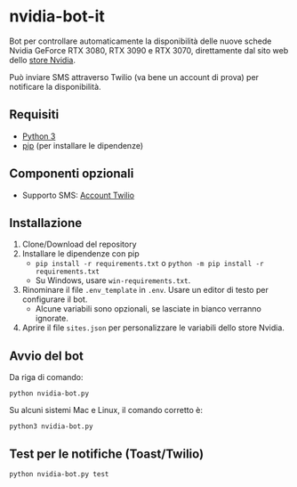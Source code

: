 # nvidia-bot-it

Bot per controllare automaticamente la disponibilità delle nuove schede Nvidia GeForce RTX 3080, RTX 3090 e RTX 3070, direttamente dal sito web dello [store Nvidia](https://www.nvidia.com/it-it/shop/).

Può inviare SMS attraverso Twilio (va bene un account di prova) per notificare la disponibilità.

## Requisiti

- [Python 3](https://www.python.org/downloads/)
- [pip](https://pip.pypa.io/en/stable/installing/) (per installare le dipendenze)

## Componenti opzionali

- Supporto SMS: [Account Twilio](https://www.twilio.com/try-twilio)

## Installazione

1. Clone/Download del repository
2. Installare le dipendenze con pip
    -  `pip install -r requirements.txt` o `python -m pip install -r requirements.txt`
    - Su Windows, usare `win-requirements.txt`.
3. Rinominare il file `.env_template` in `.env`. Usare un editor di testo per configurare il bot.
    - Alcune variabili sono opzionali, se lasciate in bianco verranno ignorate.
4. Aprire il file `sites.json` per personalizzare le variabili dello store Nvidia.

## Avvio del bot

Da riga di comando:

```
python nvidia-bot.py
```

Su alcuni sistemi Mac e Linux, il comando corretto è:
```
python3 nvidia-bot.py
```

## Test per le notifiche (Toast/Twilio)

```
python nvidia-bot.py test
```
